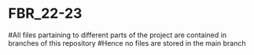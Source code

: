 # FBR_22-23
#All files partaining to different parts of the project are contained in branches of this repository
#Hence no files are stored in the main branch
